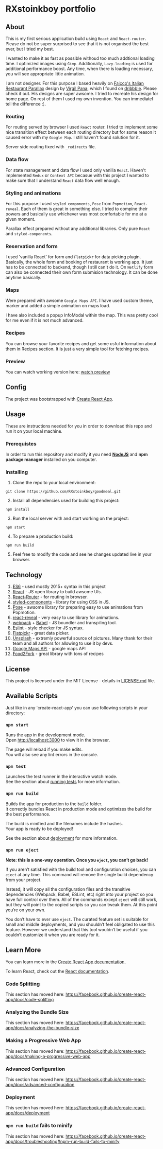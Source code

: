 # RXstoinkboy portfolio

## About

This is my first serious application build using `React` and `React-router`. Please do not be super surprised to see that it is not organised the best ever, but I tried my best.

I wanted to make it as fast as possible withoud too much addtional loading time. I optimized images using `Gimp`. Additionally, `Lazy-loading` is used for additional performance boost. Any time, when there is loading necessary, you will see appropriate little animation.

I am not designer. For this purpose I based heavily on [Faicco's Italian Restaurant Parallax](https://dribbble.com/shots/2052368-Faicco-s-Italian-Restaurant-Parallax) design by [Virgil Pana](https://dribbble.com/virgilpana), which I found on [dribbble](https://dribbble.com/). Please check it out. His designs are super awsome. I tried to recreate his design for home page. On rest of them I used my own invention. You can immediatel tell the difference :).

### Routing
For routing served by browser I used `React` router. I tried to implement some nice transition effect between each routing directory but for some reason it caused error with my `Google Map`. I still haven't found solution for it.

Server side routing fixed with `_redirects` file.

### Data flow

For state management and data flow I used only vanilla `React`. Haven't implemented `Redux` or `Context API` becasue with this project I wanted to make sure that I understand `React` data flow well enough.

### Styling and animations
For this purpose I used `styled components`, `Pose` from `Popmotion`, `React-reveal`. Each of them is great in something else. I tried to compine their powers and basically use whichever was most comfortable for me at a given moment.

Parallax effect prepared without any additional libraries. Only pure `React` and `styled-components`.

### Reservation and form
I used 'vanilla React' for form and `Flatpickr` for data picking plugin. Basically, the whole form and booking of restaurant is working app. It just has to be connected to backend, though I still can't do it. On `Netlify` form can also be connected their own form submision technology. It can be done anytime basically.

### Maps
Were prepared with awsome `Google Maps API`. I have used custom theme, marker and added a simple animation on maps load. 

I have also included a popup InfoModal within the map. This was pretty cool for me even if it is not much advanced.

### Recipes

You can browse your favorite recipes and get some usful information about them in Recipes section. It is just a very simple tool for fetching recipes.

### Preview
You can watch working version here:
[watch preview](https://goodmeal.netlify.com/)

## Config
The project was bootstrapped with [Create React App](https://github.com/facebook/create-react-app).

## Usage
These are instructions needed for you in order to download this repo and run it on your local machine.

### Prerequistes
In order to run this repository and modify it you need [**NodeJS**][2] and **npm package manager** installed on you computer. 

### Installing

1. Clone the repo to your local environment:
```
git clone https://github.com/RXstoinkboy/goodmeal.git
```

2. Install all dependencies used for building this project:
```
npm install
```

3. Run the local server with and start working on the project:
```
npm start
```

4. To prepare a production build:
```
npm run build
```

5. Feel free to modify the code and see he changes updated live in your browser. 

## Technology
1. [ES6][3] - used mostly 2015+ syntax in this project
2. [React][2] - JS open library to build awsome UIs.
3. [React-Router][7] - for routing in browser.
4. [styled-components][8] - library for using CSS in JS.
5. [Pose][9] - awsome library for preparing easy to use animations from Popmotion.
6. [react-reveal][10] - very easy to use library for animations.
7. [webpack][4] + [Babel][5] - JS boundler and transpiling tool.
8. [Eslint][6] - style checker for JS syntax.
9. [Flatpickr][11] - great data picker.
10. [Unsplash][12] - extremly powerful source of pictures. Many thank for their team and all authors for allowing to use it by devs.
11. [Google Maps API][13] - google maps API
12. [Food2Fork][14] - great library with tons of recipes

## License

This project is licensed under the MIT License - details in [LICENSE.md][1] file.

[1]: https://github.com/RXstoinkboy/rxstoinkboy/blob/master/LICENSE.md
[2]: https://nodejs.org/en/
[3]: https://www.ecma-international.org/default.htm
[4]: https://webpack.js.org/
[5]: https://babeljs.io/
[6]: https://eslint.org/
[7]: https://github.com/ReactTraining/react-router
[8]: https://www.styled-components.com/
[9]: https://popmotion.io/pose/
[10]: https://www.react-reveal.com/
[11]: https://flatpickr.js.org/
[12]: https://unsplash.com/
[13]: https://cloud.google.com/maps-platform/
[14]: https://www.food2fork.com/about/api

## Available Scripts

Just like in any 'create-react-app' you can use following scripts in your directory:

### `npm start`

Runs the app in the development mode.<br>
Open [http://localhost:3000](http://localhost:3000) to view it in the browser.

The page will reload if you make edits.<br>
You will also see any lint errors in the console.

### `npm test`

Launches the test runner in the interactive watch mode.<br>
See the section about [running tests](https://facebook.github.io/create-react-app/docs/running-tests) for more information.

### `npm run build`

Builds the app for production to the `build` folder.<br>
It correctly bundles React in production mode and optimizes the build for the best performance.

The build is minified and the filenames include the hashes.<br>
Your app is ready to be deployed!

See the section about [deployment](https://facebook.github.io/create-react-app/docs/deployment) for more information.

### `npm run eject`

**Note: this is a one-way operation. Once you `eject`, you can’t go back!**

If you aren’t satisfied with the build tool and configuration choices, you can `eject` at any time. This command will remove the single build dependency from your project.

Instead, it will copy all the configuration files and the transitive dependencies (Webpack, Babel, ESLint, etc) right into your project so you have full control over them. All of the commands except `eject` will still work, but they will point to the copied scripts so you can tweak them. At this point you’re on your own.

You don’t have to ever use `eject`. The curated feature set is suitable for small and middle deployments, and you shouldn’t feel obligated to use this feature. However we understand that this tool wouldn’t be useful if you couldn’t customize it when you are ready for it.

## Learn More

You can learn more in the [Create React App documentation](https://facebook.github.io/create-react-app/docs/getting-started).

To learn React, check out the [React documentation](https://reactjs.org/).

### Code Splitting

This section has moved here: https://facebook.github.io/create-react-app/docs/code-splitting

### Analyzing the Bundle Size

This section has moved here: https://facebook.github.io/create-react-app/docs/analyzing-the-bundle-size

### Making a Progressive Web App

This section has moved here: https://facebook.github.io/create-react-app/docs/making-a-progressive-web-app

### Advanced Configuration

This section has moved here: https://facebook.github.io/create-react-app/docs/advanced-configuration

### Deployment

This section has moved here: https://facebook.github.io/create-react-app/docs/deployment

### `npm run build` fails to minify

This section has moved here: https://facebook.github.io/create-react-app/docs/troubleshooting#npm-run-build-fails-to-minify
